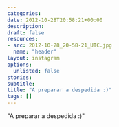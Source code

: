 ```yaml
---
categories:
date: 2012-10-28T20:58:21+00:00
description:
draft: false
resources:
- src: 2012-10-28_20-58-21_UTC.jpg
  name: "header"
layout: instagram
options:
  unlisted: false
stories:
subtitle:
title: "A preparar a despedida :)"
tags: []
---
```


"A preparar a despedida :)"

